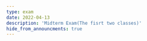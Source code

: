 ```yaml
---
type: exam
date: 2022-04-13
description: 'Midterm Exam(The fisrt two classes)'
hide_from_announcments: true
---
```

